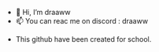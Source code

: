 - 👋 Hi, I’m draaww
- 📫 You can reac me on discord : draaww

<!---
xDraawwScript/xDraawwScript is a ✨ special ✨ repository because its `README.md` (this file) appears on your GitHub profile.
You can click the Preview link to take a look at your changes.
--->
- This github have been created for school.
